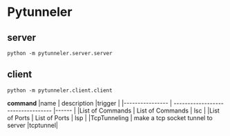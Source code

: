 # Pytunneler

## server

`python -m pytunneler.server.server`

## client

`python -m pytunneler.client.client`

**command**
|name | description |trigger |
|---------------- | ---------------------------------- |------ |
|List of Commands | List of Commands | lsc |
|List of Ports | List of Ports | lsp |
|TcpTunneling | make a tcp socket tunnel to server |tcptunnel|
